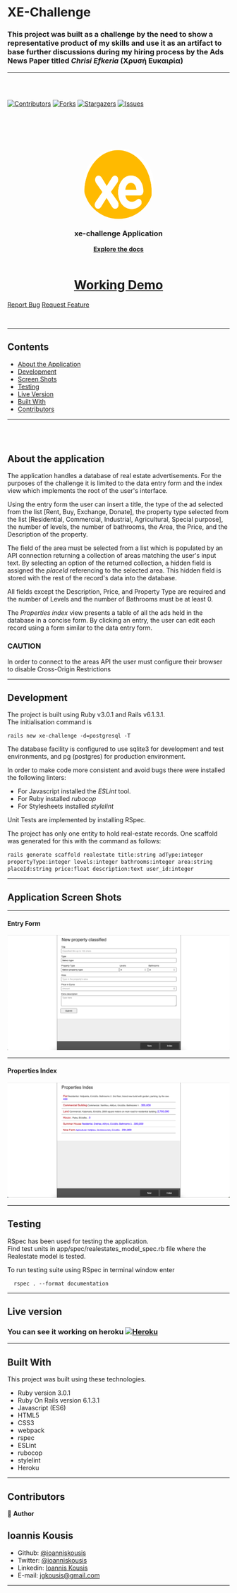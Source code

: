 # XE-Challenge

### This project was built as a challenge by the need to show a representative product of my skills and use it as an artifact to base further discussions during my hiring process by the Ads News Paper titled *Chrisi Efkeria* (Χρυσή Ευκαιρία)
<hr/>
<br/><br/>

<!--
*** Thanks for checking out this README Template. If you have a suggestion that would
*** make this better, please fork the repo and create a pull request or simply open
*** an issue with the tag "enhancement".
*** Thanks again! Now go create something AMAZING! :D
-->

<!-- PROJECT SHIELDS -->
<!--
*** I'm using markdown "reference style" links for readability.
*** Reference links are enclosed in brackets [ ] instead of parentheses ( ).
*** See the bottom of this document for the declaration of the reference variables
*** for contributors-url, forks-url, etc. This is an optional, concise syntax you may use.
*** https://www.markdownguide.org/basic-syntax/#reference-style-links
-->

[![Contributors][contributors-shield]][contributors-url]
[![Forks][forks-shield]][forks-url]
[![Stargazers][stars-shield]][stars-url]
[![Issues][issues-shield]][issues-url]

<br/><br/>


<!-- PROJECT LOGO -->
<br />
<p align="center">
  <a href="https://github.com/ioanniskousis/xe-challenge" style="display: block; width:160px; height:160px; border-radius: 50%; overflow: hidden;">
    <img src="app/assets/images/xe.png" alt="xe Logo" width="200" height="200">
  </a>
  
  <h3 align="center">xe-challenge Application</h3>
  
  <p align="center">
    <a href="https://github.com/ioanniskousis/xe-challenge"><strong>Explore the docs</strong></a>
    <br />
    <br />
    <h1 style="text-align: center"><a href="https://xe-challenge.herokuapp.com">Working Demo</a></h1>
    <a href="https://github.com/ioanniskousis/xe-challenge/issues">Report Bug</a>
    <a href="https://github.com/ioanniskousis/xe-challenge/issues">Request Feature</a>
  </p>
</p>

<br/>
<hr/>

<!-- TABLE OF CONTENTS -->

## Contents

- [About the Application](#about-the-application)
- [Development](#development)
- [Screen Shots](#application-screen-shots)
- [Testing](#testing)
- [Live Version](#live-version)
- [Built With](#built-with)
- [Contributors](#contributors)
  
<hr/>

<br/><br/>

<!-- ABOUT THE APPLICATION -->

## About the application

The application handles a database of real estate advertisements. For the purposes of the challenge it is limited to the data entry form and the index view which implements the root of the user's interface.  

Using the entry form the user can insert a title, the type of the ad selected from the list [Rent, Buy, Exchange, Donate], the property type selected from the list [Residential, Commercial, Industrial, Agricultural, Special purpose], the number of levels, the number of bathrooms, the Area, the Price, and the Description of the property.  

The field of the area must be selected from a list which is populated by an API connection returning a collection of areas matching the user's input text. By selecting an option of the returned collection, a hidden field is assigned the *placeId* referencing to the selected area. This hidden field is stored with the rest of the record's data into the database.

All fields except the Description, Price, and Property Type are required and the number of Levels and the number of Bathrooms must be at least 0.

The *Properties index* view presents a table of all the ads held in the database in a concise form. By clicking an entry, the user can edit each record using a form similar to the data entry form.  

### CAUTION
In order to connect to the areas API the user must configure their browser to disable Cross-Origin Restrictions

<hr/>

<!-- APPLICTION SCREENSHOTS -->

## Development

The project is built using Ruby v3.0.1 and Rails v6.1.3.1.  
The initialisation command is 
```
rails new xe-challenge -d=postgresql -T
```
The database facility is configured to use sqlite3 for development and test environments, and pg (postgres) for production environment.  
 
In order to make code more consistent and avoid bugs there were installed the following linters:
- For Javascript installed the *ESLint* tool.
- For Ruby installed *rubocop*
- For Stylesheets installed *stylelint*

Unit Tests are implemented by installing RSpec.

The project has only one entity to hold real-estate records. One scaffold was generated for this with the command as follows:
```
rails generate scaffold realestate title:string adType:integer propertyType:integer levels:integer bathrooms:integer area:string placeId:string price:float description:text user_id:integer
```

<hr/>

<!-- APPLICTION SCREENSHOTS -->

## Application Screen Shots
<hr/>

#### Entry Form

<img src="app/assets/images/form.png" alt="form">
<hr />

#### Properties Index

<img src="app/assets/images/index.png" alt="index">
<hr />

<!-- TEST -->

## Testing
RSpec has been used for testing the application.  
Find test units in app/spec/realestates_model_spec.rb file where the Realestate model is tested.

To run testing suite using RSpec in terminal window enter 

```
  rspec . --format documentation
```

<hr/>


<!-- LIVE VERSION -->

## Live version

### You can see it working on heroku [![Heroku](https://pyheroku-badge.herokuapp.com/?app=blooming-meadow-82208)](https://xe-challenge.herokuapp.com)


<hr/>

<!-- BUILT WITH -->

## Built With

This project was built using these technologies.

- Ruby version 3.0.1
- Ruby On Rails version 6.1.3.1
- Javascript (ES6)
- HTML5
- CSS3
- webpack
- rspec
- ESLint
- rubocop
- stylelint
- Heroku

<hr/>

<!-- CONTACT -->

## Contributors

:bust_in_silhouette: **Author**

## Ioannis Kousis

- Github: [@ioanniskousis](https://github.com/ioanniskousis)
- Twitter: [@ioanniskousis](https://twitter.com/ioanniskousis)
- Linkedin: [Ioannis Kousis](https://www.linkedin.com/in/jgkousis)
- E-mail: jgkousis@gmail.com


<hr/>

<!-- MARKDOWN LINKS & IMAGES -->
<!-- https://www.markdownguide.org/basic-syntax/#reference-style-links -->

[contributors-shield]: https://img.shields.io/github/contributors/ioanniskousis/xe-challenge.svg?style=flat-square
[contributors-url]: https://github.com/ioanniskousis/xe-challenge/graphs/contributors
[forks-shield]: https://img.shields.io/github/forks/ioanniskousis/xe-challenge.svg?style=flat-square
[forks-url]: https://github.com/ioanniskousis/xe-challenge/network/members
[stars-shield]: https://img.shields.io/github/stars/ioanniskousis/xe-challenge.svg?style=flat-square
[stars-url]: https://github.com/ioanniskousis/xe-challenge/stargazers
[issues-shield]: https://img.shields.io/github/issues/ioanniskousis/xe-challenge.svg?style=flat-square
[issues-url]: https://github.com/ioanniskousis/xe-challenge/issues
